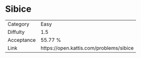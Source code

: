 # Sibice

<table>
    <tr>
        <td>Category</td>
        <td>Easy</td>
    </tr>
    <tr>
        <td>Diffulty</td>
        <td>1.5</td>
    </tr>
    <tr>
        <td>Acceptance</td>
        <td>55.77 %</td>
    </tr>
    <tr>
        <td>Link</td>
        <td>https://open.kattis.com/problems/sibice</td>
    </tr>
</table>